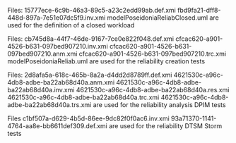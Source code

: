 Files: 
15777ece-6c9b-46a3-89c5-a23c2edd99ab.def.xmi 
fbd9fa21-dff8-448d-897a-7e51e07dc5f9.inv.xmi 
modelPoseidoniaReliabClosed.uml
are used for the definition of a closed workload

Files:
cb745d8a-44f7-46de-9167-7ce0e822f048.def.xmi
cfcac620-a901-4526-b631-097bed907210.inv.xmi
cfcac620-a901-4526-b631-097bed907210.anm.xmi
cfcac620-a901-4526-b631-097bed907210.trc.xmi
modelPoseidoniaReliab.uml
are used for the reliability creation tests

Files:
2d8afa5a-618c-465b-8a2a-d4dd2d8789ff.def.xmi
4621530c-a96c-4db8-adbe-ba22ab68d40a.anm.xmi
4621530c-a96c-4db8-adbe-ba22ab68d40a.inv.xmi
4621530c-a96c-4db8-adbe-ba22ab68d40a.res.xmi
4621530c-a96c-4db8-adbe-ba22ab68d40a.trc.xmi
4621530c-a96c-4db8-adbe-ba22ab68d40a.trs.xmi
are used for the reliability analysis DPIM tests


Files
c1bf507a-d629-4b5d-86ee-9dc82f0f0ac6.inv.xmi
93a71370-1141-4764-aa8e-bb6611def309.def.xmi
are used for the reliability DTSM Storm tests